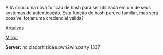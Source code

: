 A IA criou uma nova função de hash para ser utilizada em um de seus systemas de autenticação. Esta função de hash parece familiar, mas será possível forjar uma credencial válida?

[Arquivos](https://static.pwn2win.party/cladorhizidae_50bb826634ab0a20be92c226ae21f530b59818923e3920b5aa4b1a17cae0d69e.tar.gz)

[Mirror](https://drive.google.com/file/d/1XbLme-clChCZhVdoRzDTpB-z3w9Hnz9M/view?usp=drivesdk)


**Server:** nc cladorhizidae.pwn2win.party 1337

